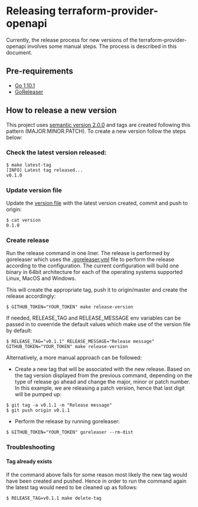 # Releasing terraform-provider-openapi

Currently, the release process for new versions of the terraform-provider-openapi involves some manual steps. The process
is described in this document.

## Pre-requirements

- [Go 1.10.1](https://golang.org/)
- [GoReleaser](https://goreleaser.com/)

## How to release a new version

This project uses [semantic version 2.0.0](https://semver.org/) and tags are created following this pattern (MAJOR.MINOR.PATCH). To
create a new version follow the steps below:

### Check the latest version released:

````
$ make latest-tag
[INFO] Latest tag released...
v0.1.0
````

### Update version file

Update the [version file](https://github.com/dikhan/terraform-provider-openapi/blob/master/version) with the 
latest version created, commit and push to origin:

````
$ cat version 
0.1.0
````

### Create release

Run the release command in one liner. The release is performed by goreleaser which uses the [.goreleaser.yml](../.goreleaser.yml) file 
to perform the release according to the configuration. The current configuration will build one binary in 64bit architecture 
for each of the operating systems supported Linux, MacOS and Windows.

This will create the appropriate tag, push it to origin/master and create the release accordingly:

````
$ GITHUB_TOKEN="YOUR_TOKEN" make release-version
````

If needed, RELEASE_TAG and RELEASE_MESSAGE env variables can be passed in to oveerride the default values which
make use of the version file by default:

````
$ RELEASE_TAG="v0.1.1" RELEASE_MESSAGE="Release message" GITHUB_TOKEN="YOUR_TOKEN" make release-version
````

Alternatively, a more manual approach can be followed:

- Create a new tag that will be associated with the new release. Based on the tag version displayed from the previous
command, depending on the type of release go ahead and change the major, minor or patch number. In this example, we are
releasing a patch version, hence that last digit will be pumped up:

````
$ git tag -a v0.1.1 -m "Release message"
$ git push origin v0.1.1
````

- Perform the release by running goreleaser:

````
$ GITHUB_TOKEN="YOUR_TOKEN" goreleaser --rm-dist
````

### Troubleshooting

#### Tag already exists

If the command above fails for some reason most likely the new tag would have been created and pushed. Hence in order to run
the command again the latest tag would need to be cleaned up as follows:

````
$ RELEASE_TAG=v0.1.1 make delete-tag
````